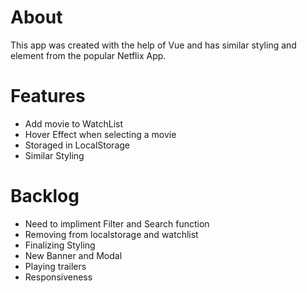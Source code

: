 # About
This app was created with the help of Vue and has similar styling and element from the popular Netflix App.

# Features
<ul>
<li>Add movie to WatchList</li>
<li>Hover Effect when selecting a movie</li>
<li>Storaged in LocalStorage</li>
<li>Similar Styling</li>
</ul>

# Backlog
<ul>
<li>Need to impliment Filter and Search function</li>
<li>Removing from localstorage and watchlist </li>
<li>Finalizing Styling</li>
<li>New Banner and Modal</li>
<li>Playing trailers</li>
<li>Responsiveness</li>
</ul>